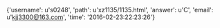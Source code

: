 {'username': u's0248', 'path': u'xz1135/1135.html', 'answer': u'C', 'email': u'kjj3300@163.com', 'time': '2016-02-23:22:23:26'}